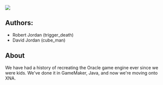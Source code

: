 <img src="https://raw.githubusercontent.com/trigger-death/ZeldaOracle/master/WebResources/Oracle%20Engine%20Title.png"/>


## Authors:
* Robert Jordan (trigger_death)
* David Jordan (cube_man)

## About

We have had a history of recreating the Oracle game engine ever since we were kids. We've done it in GameMaker, Java, and now we're moving onto XNA.
